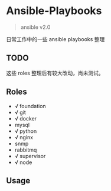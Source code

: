 Ansible-Playbooks
===

> ansible v2.0

日常工作中的一些 ansible playbooks 整理

## TODO

这些 roles 整理后有较大改动，尚未测试。


## Roles

  - √ foundation
  - √ git
  - √ docker
  - mysql
  - √ python
  - √ nginx
  - snmp
  - rabbitmq
  - √ supervisor
  - √ node

## Usage

